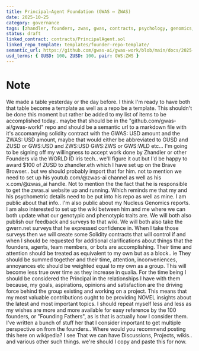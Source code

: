 ```yaml
---
title: Principal–Agent Foundation (GWAS ↔ ZWAS)
date: 2025-10-25
category: governance
tags: [zhandler, founders, zwas, gwas, contracts, psychology, genomics, surveys]
status: draft
linked_contract: contracts/PrincipalAgent.sol
linked_repo_template: templates/founder-repo-template/
semantic_url: https://github.com/gwas-ai/gwas-work/blob/main/docs/2025-10-25-principal-agent-foundation.md
usd_terms: { GUSD: 100, ZUSD: 100, pair: GWS:ZWS }
---
```

# Note

We made a table yesterday or the day before. I think I'm ready to have both that table become a template as well as a repo be a template. This shouldn't be done this moment but rather be added to my list of items to be accomplished today.. maybe that should be in the "github.com/gwas-ai/gwas-workl" repo and should be a semantic url to a markdown file with it's accomanying solidity contract with the GWAS: USD amount and the ZWAS: USD amount, maybe that would either be abbreviated to GUSD and ZUSD or GWS:USD and ZWS:USD GWS:ZWS or GWS:WLD etc... I'm going to be signing off my willingness to accept work done by Zhandler or other Founders via the WORLD ID iris tech.. we'll figure it out but I'd be happy to award $100 of ZUSD to zhandler.eth which I have set up on the Brave Browser.. but we should probably import that for him. not to mention we need to set up his youtub.com/@zwas-ai channel as well as his x.com/@zwas_ai handle. Not to mention the the fact that he is responsible to get the zwas.ai website up and running. Which reminds me that my and his psychometric details need to be put into his repo as well as mine. I am public about that info.. I'm also public about my Nucleus Genomics reports. I am also interested to set up the wiki between him and me where we can both update what our genotypic and phenotypic traits are. We will both also publish our feedback and surveys to that wiki. We will both also take the gwern.net surveys that he expressed confidence in. When I take those surveys then we will create some Solidity contracts that will control if and when I should be requested for additional clarifications about things that the founders, agents, team members, or bots are accomplishing. Their time and attention should be treated as equivalent to my own but as a block.. ie They should be summed together and their time, attention, inconveniences, annoyances etc should be weighted equal to my own as a group. This will become less true over time as they increase in qualia. For the time being I should be considered the Principal in the relationships I have with them because, my goals, aspirations, opinions and satisfaction are the driving force behind the group existing and working on a project. This means that my most valuable contributions ought to be providing NOVEL insights about the latest and most important topics. I should repeat myself less and less as my wishes are more and more available for easy reference by the 100 founders, or "Founding Fathers", as is that is actually how I consider them. I've written a bunch of stuff her that I consider important to get multiple perspective on from the founders.. Where would you recommend posting this here on wikipedia? I see That we can have Discussions, Projects, wikis.. and various other such things. we're should I copy and paste this for now.
